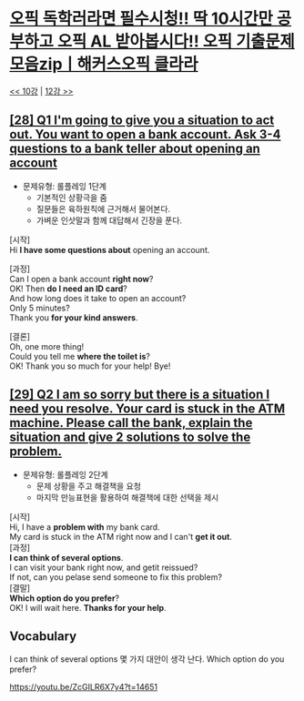 # [오픽 독학러라면 필수시청!! 딱 10시간만 공부하고 오픽 AL 받아봅시다!! 오픽 기출문제 모음zipㅣ해커스오픽 클라라](https://www.youtube.com/watch?v=ZcGILR6X7y4)

[<< 10강](https://github.com/nacl1119/nacl1119.github.io/blob/main/1.%20Personal/6.%20OPIc/01.%20Hackers_10H/Lecture10.md) | [12강 >>](https://github.com/nacl1119/nacl1119.github.io/blob/main/1.%20Personal/6.%20OPIc/01.%20Hackers_10H/Lecture12.md)

## [**[28] Q1 I'm going to give you a situation to act out. You want to open a bank account. Ask 3-4 questions to a bank teller about opening an account**](https://youtu.be/ZcGILR6X7y4?t=14021)

* 문제유형: 롤플레잉 1단계
  * 기본적인 상황극을 줌
  * 질문들은 육하원칙에 근거해서 물어본다.
  * 가벼운 인삿말과 함께 대답해서 긴장을 푼다.

[시작]  
Hi **I have some questions about** opening an account.  

[과정]  
Can I open a bank account **right now**?  
OK! Then **do I need an ID card**?  
And how long does it take to open an account?  
Only 5 minutes?  
Thank you **for your kind answers**.  

[결론]  
Oh, one more thing!  
Could you tell me **where the toilet is**?  
OK! Thank you so much for your help! Bye!


## [**[29] Q2 I am so sorry but there is a situation I need you resolve. Your card is stuck in the ATM machine. Please call the bank, explain the situation and give 2 solutions to solve the problem.**](https://youtu.be/ZcGILR6X7y4?t=14408)

* 문제유형: 롤플레잉 2단계
  * 문제 상황을 주고 해결책을 요청
  * 마지막 만능표현을 활용하여 해결책에 대한 선택을 제시
  
[시작]  
Hi, I have a **problem with** my bank card.  
My card is stuck in the ATM right now and I can't **get it out**.  
[과정]  
**I can think of several options**.  
I can visit your bank right now, and getit reissued?  
If not, can you pelase send someone to fix this problem?  
[결말]  
**Which option do you prefer**?  
OK! I will wait here. **Thanks for your help**.  

## Vocabulary
I can think of several options 몇 가지 대안이 생각 난다.
Which option do you prefer?  


https://youtu.be/ZcGILR6X7y4?t=14651